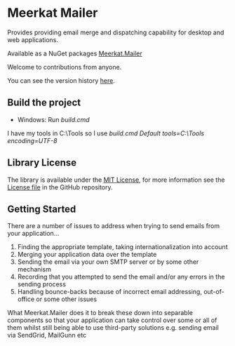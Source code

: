 Meerkat Mailer
================

Provides providing email merge and dispatching capability for desktop and web applications.

Available as a NuGet packages [Meerkat.Mailer](https://www.nuget.org/packages/Meerkat.Mailer/)

Welcome to contributions from anyone.

You can see the version history [here](RELEASE_NOTES.md).

## Build the project
* Windows: Run *build.cmd*

I have my tools in C:\Tools so I use *build.cmd Default tools=C:\Tools encoding=UTF-8*

## Library License

The library is available under the [MIT License](http://en.wikipedia.org/wiki/MIT_License), for more information see the [License file][1] in the GitHub repository.

 [1]: https://github.com/phatcher/Meerkat.Mailer/License.md

## Getting Started

There are a number of issues to address when trying to send emails from your application...

1. Finding the appropriate template, taking internationalization into account
2. Merging your application data over the template
3. Sending the email via your own SMTP server or by some other mechanism
4. Recording that you attempted to send the email and/or any errors in the sending process
5. Handling bounce-backs because of incorrect email addressing, out-of-office or some other issues

What Meerkat.Mailer does it to break these down into separable components so that your application can take control over some or all of them whilst still being able to use third-party solutions e.g. sending email via SendGrid, MailGunn etc